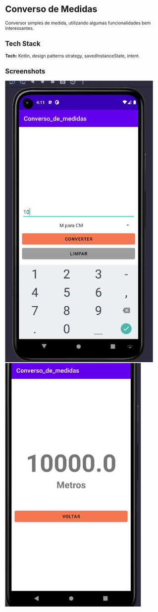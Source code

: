 # Converso de Medidas

Conversor simples de medida, utilizando algumas funcionalidades bem interessantes. 


## Tech Stack


**Tech:** Kotlin, design patterns strategy, savedInstanceState, intent.

## Screenshots

![App Screenshot](https://github.com/AdilsonMJ/Converso-de-medidas/blob/main/screenshots/Screenshot%202022-08-02%20161121.jpg)
![App Screenshot](https://github.com/AdilsonMJ/Converso-de-medidas/blob/main/screenshots/Screenshot%202022-08-02%20162159.jpg)


